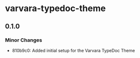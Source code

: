 # varvara-typedoc-theme

## 0.1.0

### Minor Changes

- 810b9c0: Added initial setup for the Varvara TypeDoc Theme
